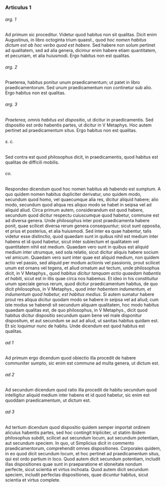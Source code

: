 ### Articulus 1

###### arg. 1
Ad primum sic proceditur. Videtur quod habitus non sit qualitas. Dicit enim Augustinus, in libro octoginta trium quaest., quod *hoc nomen habitus dictum est ab hoc verbo quod est habere*. Sed habere non solum pertinet ad qualitatem, sed ad alia genera, dicimur enim habere etiam quantitatem, et pecuniam, et alia huiusmodi. Ergo habitus non est qualitas.

###### arg. 2
Praeterea, habitus ponitur unum praedicamentum; ut patet in libro praedicamentorum. Sed unum praedicamentum non continetur sub alio. Ergo habitus non est qualitas.

###### arg. 3
*Praeterea, omnis habitus est dispositio*, ut dicitur in praedicamentis. Sed dispositio est ordo habentis partes, ut dicitur in V Metaphys. Hoc autem pertinet ad praedicamentum situs. Ergo habitus non est qualitas.

###### s. c.
Sed contra est quod philosophus dicit, in praedicamentis, quod habitus est qualitas de difficili mobilis.

###### co.
Respondeo dicendum quod hoc nomen habitus ab habendo est sumptum. A quo quidem nomen habitus dupliciter derivatur, uno quidem modo, secundum quod homo, vel quaecumque alia res, dicitur aliquid habere; alio modo, secundum quod aliqua res aliquo modo se habet in seipsa vel ad aliquid aliud. Circa primum autem, considerandum est quod habere, secundum quod dicitur respectu cuiuscumque quod habetur, commune est ad diversa genera. Unde philosophus inter post praedicamenta habere ponit, quae scilicet diversa rerum genera consequuntur; sicut sunt opposita, et prius et posterius, et alia huiusmodi. Sed inter ea quae habentur, talis videtur esse distinctio, quod quaedam sunt in quibus nihil est medium inter habens et id quod habetur, sicut inter subiectum et qualitatem vel quantitatem nihil est medium. Quaedam vero sunt in quibus est aliquid medium inter utrumque, sed sola relatio, sicut dicitur aliquis habere socium vel amicum. Quaedam vero sunt inter quae est aliquid medium, non quidem actio vel passio, sed aliquid per modum actionis vel passionis, prout scilicet unum est ornans vel tegens, et aliud ornatum aut tectum, unde philosophus dicit, in V Metaphys., quod *habitus dicitur tanquam actio quaedam habentis et habiti*, sicut est in illis quae circa nos habemus. Et ideo in his constituitur unum speciale genus rerum, quod dicitur praedicamentum habitus, de quo dicit philosophus, in V Metaphys., quod *inter habentem indumentum, et indumentum quod habetur, est habitus medius*. Si autem sumatur habere prout res aliqua dicitur quodam modo se habere in seipsa vel ad aliud; cum iste modus se habendi sit secundum aliquam qualitatem, hoc modo habitus quaedam qualitas est, de quo philosophus, in V Metaphys., dicit quod habitus dicitur dispositio secundum quam bene vel male disponitur dispositum, et aut secundum se aut ad aliud, ut sanitas habitus quidam est. Et sic loquimur nunc de habitu. Unde dicendum est quod habitus est qualitas.

###### ad 1
Ad primum ergo dicendum quod obiectio illa procedit de habere communiter sumpto, sic enim est commune ad multa genera, ut dictum est.

###### ad 2
Ad secundum dicendum quod ratio illa procedit de habitu secundum quod intelligitur aliquid medium inter habens et id quod habetur, sic enim est quoddam praedicamentum, ut dictum est.

###### ad 3
Ad tertium dicendum quod dispositio quidem semper importat ordinem alicuius habentis partes, sed hoc contingit tripliciter, ut statim ibidem philosophus subdit, scilicet aut secundum locum, aut secundum potentiam, aut secundum speciem. In quo, ut Simplicius dicit in commento praedicamentorum, comprehendit omnes dispositiones. Corporales quidem, in eo quod dicit secundum locum, et hoc pertinet ad praedicamentum situs, qui est ordo partium in loco. Quod autem dicit secundum potentiam, includit illas dispositiones quae sunt in praeparatione et idoneitate nondum perfecte, sicut scientia et virtus inchoata. Quod autem dicit secundum speciem, includit perfectas dispositiones, quae dicuntur habitus, sicut scientia et virtus complete.

